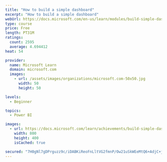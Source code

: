 ```yaml
---
title: "How to build a simple dashboard"
excerpt: "How to build a simple dashboard"
webUrl: https://docs.microsoft.com/en-us/learn/modules/build-simple-dashboard/
type: course
price: Free
length: PT31M
ratings:
  count: 2595
  average: 4.694412
heat: 54

provider:
  name: Microsoft Learn
  domain: microsoft.com
  images:
    - url: /assets/images/organizations/microsoft.com-50x50.jpg
      width: 50
      height: 50

levels:
  - Beginner

topics:
  - Power BI

images:
  - url: https://docs.microsoft.com/learn/achievements/build-simple-dashboard-social.png
    width: 800
    height: 400
    isCached: true

secured: "7H0gNl7gDPrguzz9c/iDABKiReoFnLltVG2fmnP/Ow21uSkWEeMtQ6+AdjC+jfMgmPOWIWegN5qm4NK2YcNLGliqCAVWA77Xgd+pGLcpf21hp0Dn+v6WiXINxfWyRrjAzv5Ym/bXHfmmNyMJ1OL0BGUY1iyqectq20trXOZAqw88XXAurPrYf5HJz/2wdwNSRO/AciL56vUdA6xwbrFUsOwDLg877T9DlrAzQ8dzWWMWXBtkgdKJjuHeo94D3T1uwvULHnkYA7YgOF7VjNUnfx8Ig/gt3WPpt68oY2sA/Hy1e6Z+LPghMB8FhUJ5SJk9vVW/R1Jf0+wegHTLoFe37vGKkC5JP+3HSH2Oo/E3p7OvcDXJ4RXy/7j8Yzf9rYHipPZ5Pofzdk2S92U0W4qSzOV05xXj7YnVllU+fwnD0ws=;WiF5Ba1+siNMgMceiLQ8GQ=="
---
```



